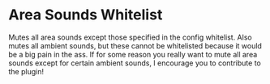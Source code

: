 # Area Sounds Whitelist
Mutes all area sounds except those specified in the config whitelist. Also mutes all ambient sounds, but these cannot
be whitelisted because it would be a big pain in the ass. If for some reason you really want to mute all area sounds 
except for certain ambient sounds, I encourage you to contribute to the plugin!